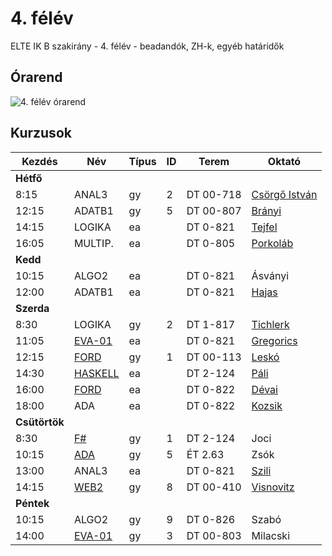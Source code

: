 # 4. félév

ELTE IK B szakirány - 4. félév - beadandók, ZH-k, egyéb határidők

## Órarend
![4. félév órarend](http://atadi96.webuda.com/felev4.png)

## Kurzusok

| Kezdés | Név | Típus | ID | Terem | Oktató |
|--------|-----|-------|----|-------|--------|
|**Hétfő**
|8:15|ANAL3|gy|2|DT 00-718|[Csörgő István](http://numanal.inf.elte.hu/~csorgo/ev16172/analizis3/)|
|12:15|ADATB1|gy|5|DT 00-807|[Brányi](http://people.inf.elte.hu/branyi/)|
|14:15|LOGIKA|ea||DT 0-821|[Tejfel](http://people.inf.elte.hu/matej)|
|16:05|MULTIP.|ea||DT 0-805|[Porkoláb](http://gsd.web.elte.hu/multi/)|
|**Kedd**
|10:15|ALGO2|ea||DT 0-821|Ásványi|
|12:00|ADATB1|ea||DT 0-821|[Hajas](http://medusa.inf.elte.hu/)|
|**Szerda**
|8:30|LOGIKA|gy|2|DT 1-817|[Tichlerk](http://cs.elte.hu/~tichlerk)|
|11:05|[EVA-01](http://kissanime.ru/Anime/Neon-Genesis-Evangelion/Episode-001?id=5235)|ea||DT 0-821|[Gregorics](http://people.inf.elte.hu/groberto/elte_eva1/)|
|12:15|[FORD](fordprog)|gy|1|DT 00-113|[Leskó](http://ldani.web.elte.hu/)|
|14:30|[HASKELL](haskell)|ea||DT 2-124|[Páli](http://people.inf.elte.hu/pgj/halado-haskell/)|
|16:00|[FORD](fordprog)|ea||DT 0-822|[Dévai](http://deva.web.elte.hu/fordprog.hu.html)|
|18:00|ADA|ea||DT 0-822|[Kozsik](http://kto.web.elte.hu/hu/oktatas/ada/)|
|**Csütörtök**
|8:30|[F#](f#)|gy|1|DT 2-124|Joci|
|10:15|[ADA](ada)|gy|5|ÉT 2.63|Zsók|
|13:00|ANAL3|ea||DT 0-821|[Szili](http://numanal.inf.elte.hu/~szili/Oktatas/An3_BC_2017/index_An3_BC_2017.htm)|
|14:15|[WEB2](web2)|gy|8|DT 00-410|[Visnovitz](http://webprogramozas.inf.elte.hu/webfejl2.php)|
|**Péntek**
|10:15|ALGO2|gy|9|DT 0-826|Szabó|
|14:00|[EVA-01](http://kissanime.ru/Anime/Neon-Genesis-Evangelion/Episode-001?id=5235)|gy|3|DT 00-803|Milacski|